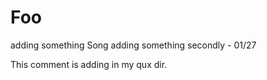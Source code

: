# Foo
adding something
Song
adding something secondly - 01/27

This comment is adding in my qux dir.
